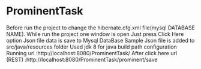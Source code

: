 # ProminentTask
Before run the project to change the hibernate.cfg.xml file(mysql DATABASE NAME).
While run the project one window is open
Just press Click Here option
Json file data is save to Mysql DataBase
Sample Json file is added to src/java/resources folder
Used jdk 8 for java build path configuration
Running url :http://localhost:8080/ProminentTask/
After click here url (REST) :http://localhost:8080/ProminentTask/prominent/save
